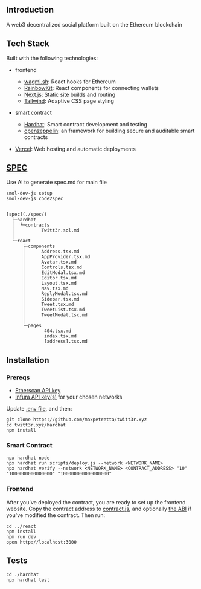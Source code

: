 ## Introduction

A web3 decentralized social platform built on the Ethereum blockchain

## Tech Stack

Built with the following technologies:

- frontend

  - [wagmi.sh](https://wagmi.sh/): React hooks for Ethereum
  - [RainbowKit](https://www.rainbowkit.com/): React components for connecting wallets
  - [Next.js](https://nextjs.org/): Static site builds and routing
  - [Tailwind](https://tailwindcss.com/): Adaptive CSS page styling

- smart contract

  - [Hardhat](https://hardhat.org/): Smart contract development and testing
  - [openzeppelin](https://www.openzeppelin.com/): an framework for building secure and auditable smart contracts

- [Vercel](https://vercel.com/): Web hosting and automatic deployments

## [SPEC](./spec/)

Use AI to generate spec.md for main file
```
smol-dev-js setup
smol-dev-js code2spec


[spec](./spec/)
  ├─hardhat
  │  └─contracts
  │          Twitt3r.sol.md
  │
  └─react
      ├─components
      │      Address.tsx.md
      │      AppProvider.tsx.md
      │      Avatar.tsx.md
      │      Controls.tsx.md
      │      EditModal.tsx.md
      │      Editor.tsx.md
      │      Layout.tsx.md
      │      Nav.tsx.md
      │      ReplyModal.tsx.md
      │      Sidebar.tsx.md
      │      Tweet.tsx.md
      │      TweetList.tsx.md
      │      TweetModal.tsx.md
      │
      └─pages
              404.tsx.md
              index.tsx.md
              [address].tsx.md
  ```

## Installation

### Prereqs

- [Etherscan API key](https://etherscan.io/apis)
- [Infura API key(s)](https://infura.io/) for your chosen networks

Update [.env file](./hardhat/.env.example), and then:

```
git clone https://github.com/maxpetretta/twitt3r.xyz
cd twitt3r.xyz/hardhat
npm install
```

### Smart Contract

```
npx hardhat node
npx hardhat run scripts/deploy.js --network <NETWORK_NAME>
npx hardhat verify --network <NETWORK_NAME> <CONTRACT_ADDRESS> "10" "1000000000000000" "100000000000000000"
```

### Frontend

After you've deployed the contract, you are ready to set up the frontend website. Copy the contract address to [contract.js](./react/lib/contract.js), and optionally [the ABI](./react/lib/abi/Twitt3r.json) if you've modified the contract. Then run:

```
cd ../react
npm install
npm run dev
open http://localhost:3000
```

## Tests

```
cd ./hardhat
npx hardhat test
```
